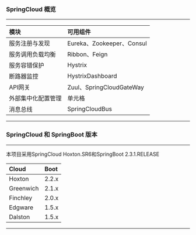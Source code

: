 ### SpringCloud 概览    

-----------------------
|  模块   | 可用组件  |
|  :----  | :----  |
| 服务注册与发现  | Eureka、Zookeeper、Consul |
| 服务调用负载均衡  | Ribbon、Feign |
| 服务容错保护  | Hystrix |
| 断路器监控  | HystrixDashboard |
| API网关  | Zuul、SpringCloudGateWay |
| 外部集中化配置管理  | 单元格 |
| 消息总线  | SpringCloudBus |
-------------------------
### SpringCloud 和 SpringBoot 版本
-----------------------
<p>本项目采用SpringCloud Hoxton.SR6和SpringBoot 2.3.1.RELEASE</p>

|  Cloud   | Boot  |
|  :----  | :----  |
| Hoxton  | 2.2.x |
| Greenwich  | 2.1.x |
| Finchley  | 2.0.x |
| Edgware  | 1.5.x |
| Dalston  | 1.5.x |
-------------------------